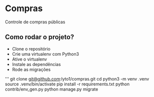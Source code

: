 # Compras

Controle de compras públicas

## Como rodar o projeto?

* Clone o repositório
* Crie uma virtualenv com Python3
* Ative o virtualenv
* Instale as dependências
* Rode as migrações

'''
git clone git@github.com:lyto1/compras.git
cd
python3 -m venv .venv
source .venv/bin/activate
pip install -r requirements.txt
python contrib/env_gen.py
python manage.py migrate